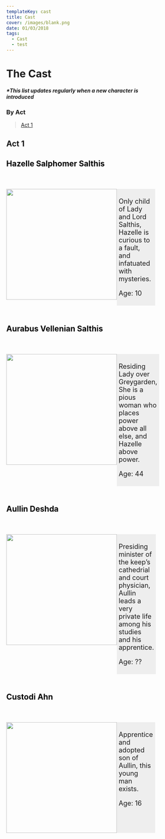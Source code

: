 ```yaml
---
templateKey: cast
title: Cast
cover: /images/blank.png
date: 01/03/2018
tags:
  - Cast
  - test
---
```

<div> <!--establishing character box style-->
<style>
* {box-sizing: border-box;}
header {text-align: left; font-size: 14px; color: black;}
section {display: -webkit-flex; display: flex;}
aside {padding: 0;}
article {background-color: #eee; padding: 5px; font-size: 18px;}
@media (max-width: 600px) {section {-webkit-flex-direction: column; flex-direction: column;}}
</style>
</div>

# The Cast

##### \*This list updates regularly when a new character is introduced

### By Act
> [Act 1](#act-1)

## Act 1

<div> <!--act 1 list-->
<div> <!--hazelle-->
</head>
<body>
<header>
<h2>Hazelle Salphomer Salthis</h2>
</header>
<section>
<aside>
<img src="/images/haz.png" width="300">
</aside>
<article>
<p>Only child of Lady and Lord Salthis, Hazelle is curious to a fault, and infatuated with mysteries.</p>
<p>Age: 10</p>
</article>
</section>
</body>
</div>
<img src="http://www.tots.cc/images/500blank.png" height=20 width=0>
<div> <!--aurabus-->
</head>
<body>
<header>
<h2>Aurabus Vellenian Salthis</h2>
</header>
<section>
<aside>
<img src="/images/aur.png" width="300">
</aside>
<article>
<p> Residing Lady over Greygarden, She is a pious woman who places power above all else, and Hazelle above power. </p>
<p>Age: 44</p>
</article>
</section>
</body>
</div>
<img src="http://www.tots.cc/images/500blank.png" height=20 width=0>
<div> <!--aullin-->
</head>
<body>
<header>
<h2>Aullin Deshda</h2>
</header>
<section>
<aside>
<img src="/images/aul.png" width="300">
</aside>
<article>
<p>Presiding minister of the keep’s cathedrial and court physician, Aullin leads a very private life among his studies and his apprentice.</p>
<p>Age: ??</p>
</article>
</section>
</body>
</div>
<img src="http://www.tots.cc/images/500blank.png" height=20 width=0>
<div> <!--custodi-->
</head>
<body>
<header>
<h2>Custodi Ahn</h2>
</header>
<section>
<aside>
<img src="/images/cus.png" width="300">
</aside>
<article>
<p>Apprentice and adopted son of Aullin, this young man exists.</p>
<p>Age: 16</p>
</article>
</section>
</body>
</div>
</div>

